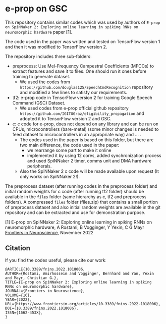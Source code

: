 # e-prop on GSC

This repository contains similar codes which was used by authors of `E-prop on SpiNNaker 2: Exploring online learning in spiking RNNs on neuromorphic hardware` paper [1].

The code used in the paper was written and tested on TensorFlow version 1 and then it was modified to TensorFlow version 2.

The repository includes three sub-folders:

- preprocess: Use Mel-Frequency Campestral Coefficients (MFCCs) to extract features and save it to files. One should run it ones before training to generate dataset. 
  - We used the codes from `https://github.com/douglas125/SpeechCmdRecognition` repository and modified a few lines to satisfy our requirements.
- tf2: e-prop code in TensorFlow version 2 for training Google Speech Command (GSC) Dataset.
  - We used codes from e-prop official github repository `https://github.com/IGITUGraz/eligibility_propagation` and adopted it to TensorFlow version 2 and GSC.
- c: c code for e-prop, does not depend on any library and can be run on CPUs, microcontrollers (bare-metal) (some minor changes is needed to feed dataset to microcontrollers in an appropriate way) and ... .
  - The codes used in the paper is based on this folder, but there are two main difference, the code used in the paper:
    - we rearrange some part to make it online 
    - implemented it by using 12 cores, added synchronization process and used SpiNNaker 2 timer, comms unit and DMA hardware peripherals.
  - Also the SpiNNaker 2 c code will be made available upon request (It only works on SpiNNaker 2!).

The preprocess dataset (after running codes in the preprocess folder) and initial random weights for c code (after running tf2 folder) should be available in the `files` folder (same hierarchy as c, tf2 and preprocess folders). A compressed `files` folder (files.zip) that contains a small portion of preprocess dataset and also initial random weights are available in the git repository and can be extracted and use for demonstration purpose.

[1] E-prop on SpiNNaker 2: Exploring online learning in spiking RNNs on neuromorphic hardware,
A Rostami, B Vogginger, Y Yexin, C G Mayr
[Frontiers in Neuroscience](https://www.frontiersin.org/articles/10.3389/fnins.2022.1018006/full), November 2022
## Citation

If you find the codes useful, please cite our work:

```
@ARTICLE{10.3389/fnins.2022.1018006,
AUTHOR={Rostami, Amirhossein and Vogginger, Bernhard and Yan, Yexin and Mayr, Christian G.},    
TITLE={E-prop on SpiNNaker 2: Exploring online learning in spiking RNNs on neuromorphic hardware},
JOURNAL={Frontiers in Neuroscience},
VOLUME={16},
YEAR={2022},
URL={https://www.frontiersin.org/articles/10.3389/fnins.2022.1018006},
DOI={10.3389/fnins.2022.1018006},
ISSN={1662-453X},
}
```
